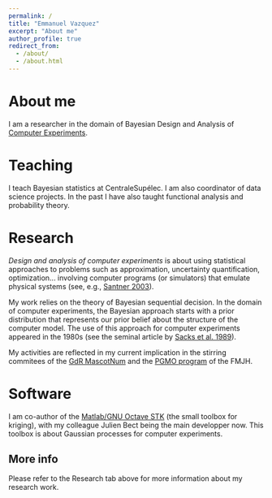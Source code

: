 ```yaml
---
permalink: /
title: "Emmanuel Vazquez"
excerpt: "About me"
author_profile: true
redirect_from: 
  - /about/
  - /about.html
---
```



About me
======

I am a researcher in the domain of Bayesian Design and Analysis of [Computer Experiments](https://en.wikipedia.org/wiki/Computer_experiment).

Teaching
======

I teach Bayesian statistics at CentraleSupélec. I am also coordinator of data science projects. In the past I have also taught functional analysis and probability theory.

Research
======

_Design and analysis of computer experiments_ is about using statistical approaches to problems such as  approximation, uncertainty quantification, optimization... involving computer programs (or simulators) that emulate physical systems (see, e.g., [Santner 2003](https://www.springer.com/fr/book/9780387954202)).

My work relies on the theory of Bayesian sequential decision.  In the domain of computer experiments, the Bayesian approach starts with a prior distribution that represents our prior belief about the structure of the computer model. The use of this approach  for computer experiments appeared in the 1980s (see the seminal article by [Sacks et al. 1989](https://projecteuclid.org/euclid.ss/1177012413)).

My activities are reflected in my current implication in the stirring commitees of the [GdR MascotNum](http://www.gdr-mascotnum.fr) and the [PGMO program](https://www.fondation-hadamard.fr/PGMO) of the FMJH.

Software
======
I am co-author of the [Matlab/GNU Octave STK](https://sourceforge.net/projects/kriging/) (the small toolbox for kriging), with my colleague Julien Bect being the main developper now. This toolbox is about Gaussian processes for computer experiments.

More info
------
Please refer to the Research tab above for more information about my research work.
